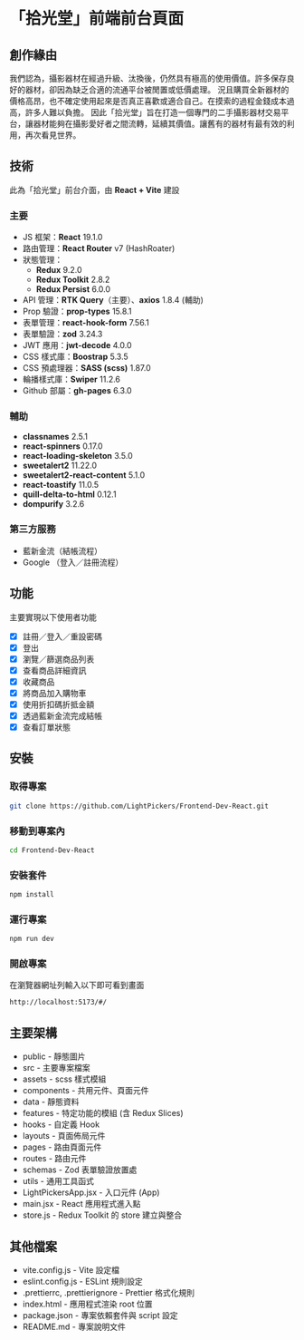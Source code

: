 # 「拾光堂」前端前台頁面

## 創作緣由
我們認為，攝影器材在經過升級、汰換後，仍然具有極高的使用價值。許多保存良好的器材，卻因為缺乏合適的流通平台被閒置或低價處理。
況且購買全新器材的價格高昂，也不確定使用起來是否真正喜歡或適合自己。在摸索的過程金錢成本過高，許多人難以負擔。
因此「拾光堂」旨在打造一個專門的二手攝影器材交易平台，讓器材能夠在攝影愛好者之間流轉，延續其價值。讓舊有的器材有最有效的利用，再次看見世界。

## 技術
此為「拾光堂」前台介面，由 **React + Vite** 建設

### 主要
- JS 框架：**React** 19.1.0
- 路由管理：**React Router** v7 (HashRoater)
- 狀態管理：
  - **Redux** 9.2.0
  - **Redux Toolkit** 2.8.2
  - **Redux Persist** 6.0.0
- API 管理：**RTK Query**（主要）、**axios** 1.8.4 (輔助)
- Prop 驗證：**prop-types** 15.8.1
- 表單管理：**react-hook-form** 7.56.1
- 表單驗證：**zod** 3.24.3
- JWT 應用：**jwt-decode** 4.0.0
- CSS 樣式庫：**Boostrap** 5.3.5
- CSS 預處理器：**SASS (scss)** 1.87.0
- 輪播樣式庫：**Swiper** 11.2.6
- Github 部屬：**gh-pages** 6.3.0


### 輔助
- **classnames** 2.5.1
- **react-spinners** 0.17.0
- **react-loading-skeleton** 3.5.0
- **sweetalert2** 11.22.0
- **sweetalert2-react-content** 5.1.0
- **react-toastify** 11.0.5
- **quill-delta-to-html** 0.12.1
- **dompurify** 3.2.6

### 第三方服務
- 藍新金流（結帳流程）
- Google （登入／註冊流程）

## 功能
主要實現以下使用者功能
- [x] 註冊／登入／重設密碼
- [x] 登出
- [x] 瀏覽／篩選商品列表
- [x] 查看商品詳細資訊
- [x] 收藏商品
- [x] 將商品加入購物車
- [x] 使用折扣碼折抵金額
- [x] 透過藍新金流完成結帳
- [x] 查看訂單狀態

## 安裝
### 取得專案
```bash
git clone https://github.com/LightPickers/Frontend-Dev-React.git
```

### 移動到專案內
```bash
cd Frontend-Dev-React
```

### 安裝套件
```bash
npm install
```

### 運行專案
```bash
npm run dev
```
### 開啟專案
在瀏覽器網址列輸入以下即可看到畫面

```bash
http://localhost:5173/#/
```

## 主要架構

- public - 靜態圖片
- src - 主要專案檔案
- assets - scss 樣式模組
- components - 共用元件、頁面元件
- data - 靜態資料
- features - 特定功能的模組 (含 Redux Slices)
- hooks - 自定義 Hook
- layouts - 頁面佈局元件
- pages - 路由頁面元件
- routes - 路由元件
- schemas - Zod 表單驗證放置處
- utils - 通用工具函式
- LightPickersApp.jsx - 入口元件 (App)
- main.jsx - React 應用程式進入點
- store.js - Redux Toolkit 的 store 建立與整合

## 其他檔案
- vite.config.js - Vite 設定檔
- eslint.config.js - ESLint 規則設定
- .prettierrc, .prettierignore - Prettier 格式化規則
- index.html - 應用程式渲染 root 位置
- package.json - 專案依賴套件與 script 設定
- README.md - 專案說明文件
